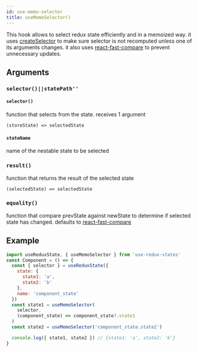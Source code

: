 ```yaml
---
id: use-memo-selector
title: useMemoSelector()
---
```


This hook allows to select redux state efficiently and in a memoized way.
it uses [createSelector](https://github.com/reduxjs/reselect#createselectorinputselectors--inputselectors-resultfunc) to make sure selector is not recomputed unless one of its arguments changes.
it also uses [react-fast-compare](https://github.com/FormidableLabs/react-fast-compare) to prevent unnecessary updates.

## Arguments

### `selector()||statePath''`

#### `selector()`

function that selects from the state.
receives 1 argument

```
(storeState) => selectedState
```

#### `stateName`

name of the nestable state to be selected

### `result()`

function that returns the result of the selected state

```
(selectedState) => selectedState
```

### `equality()`

function that compare prevState against newState to determine if selected state has changed. defaults to [react-fast-compare](https://github.com/FormidableLabs/react-fast-compare)

## Example

```jsx
import useReduxState, { useMemoSelector } from 'use-redux-states'
const Component = () => {
  const { selector } = useReduxState({
    state: {
      state1: 'a',
      state2: 'b'
    },
    name: 'component_state'
  })
  const state1 = useMemoSelector(
    selector,
    (component_state) => component_state?.state1
  )
  const state2 = useMemoSelector('component_state.state2')

  console.log({ state1, state2 }) // {state1: 'a', state2: 'b'}
}
```
